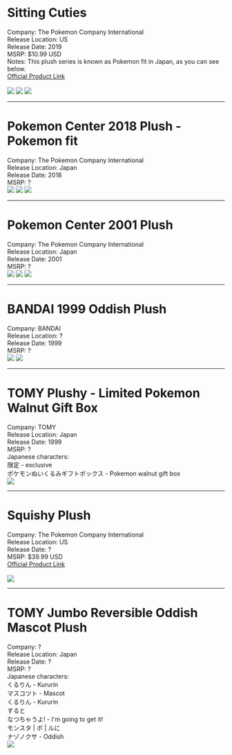 # Sitting Cuties
Company: The Pokemon Company International<br>
Release Location: US<br>
Release Date: 2019<br>
MSRP: $10.99 USD<br>
Notes: This plush series is known as Pokemon fit in Japan, as you can see below.<br>
[Official Product Link](https://www.pokemoncenter.com/product/701-03794/oddish-sitting-cuties-plush-7-in)<br><br>
<img src="https://i.imgur.com/aAQnXCc.jpg">
<img src="https://i.imgur.com/bBgKMfC.jpg">
<img src="https://i.imgur.com/Cuug8aF.jpg">

---

# Pokemon Center 2018 Plush - Pokemon fit
Company: The Pokemon Company International<br>
Release Location: Japan<br>
Release Date: 2018<br>
MSRP: ?<br>
<img src="https://i.imgur.com/uNHc9j4.jpg">
<img src="https://i.imgur.com/iJXyQHu.jpg">
<img src="https://i.imgur.com/e47Wx3D.jpg">

---

# Pokemon Center 2001 Plush
Company: The Pokemon Company International<br>
Release Location: Japan<br>
Release Date: 2001<br>
MSRP: ?<br>
<img src="https://i.imgur.com/Ou696X6.jpg">
<img src="https://i.imgur.com/54JYsxs.jpg">
<img src="https://i.imgur.com/DeNi3eO.jpg">

---

# BANDAI 1999 Oddish Plush
Company: BANDAI<br>
Release Location: ?<br>
Release Date: 1999<br>
MSRP: ?<br>
<img src="https://i.imgur.com/GiyH4jF.jpg">
<img src="https://i.imgur.com/uLbS0Ws.jpg">

---

# TOMY Plushy - Limited Pokemon Walnut Gift Box
Company: TOMY<br>
Release Location: Japan<br>
Release Date: 1999<br>
MSRP: ?<br>
Japanese characters:<br>
限定 - exclusive<br>
ポケモンぬいくるみギフトボックス - Pokemon walnut gift box<br>
<img src="https://i.imgur.com/okax229.jpg">

---

# Squishy Plush
Company: The Pokemon Company International<br>
Release Location: US<br>
Release Date: ?<br>
MSRP: $39.99 USD<br>
[Official Product Link](https://www.pokemoncenter.com/product/701-02919/oddish-squishy-plush-10-in)<br><br>
<img src="https://i.imgur.com/wjhbL6w.jpg">

---

# TOMY Jumbo Reversible Oddish Mascot Plush
Company: ?<br>
Release Location: Japan<br>
Release Date: ?<br>
MSRP: ?<br>
Japanese characters:<br>
くるりん - Kururin<br>
マスコツト - Mascot<br>
くるりん - Kururin<br>
すると<br>
なつちゃうよ! - I'm going to get it!<br>
モンスタ | ボ  | ルに<br>
ナゾノクサ - Oddish<br>
<img src="https://i.imgur.com/0Uzp1na.jpg">
